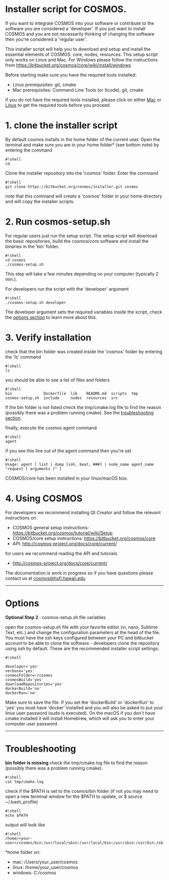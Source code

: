 # Installer script for COSMOS. #

If you want to integrate COSMOS into your software or contribute to the software you are considered a 'developer'.
If you just want to install COSMOS and you are not necessarily thinking of changing the software then you're considered a 'regular user'.

This installer script will help you to download and setup and install the essential elements of COSMOS: core, nodes, resources. This setup script only works on Linux and Mac. For Windows please follow the instructions from https://bitbucket.org/cosmos/core/wiki/install/windows

Before starting make sure you have the required tools installed:

* Linux prerequisites: git, cmake
* Mac prerequisites: Command Line Tools (or Xcode), git, cmake

If you do not have the required tools installed, please click on either [Mac](https://bitbucket.org/cosmos/core/wiki/install/mac) or [Linux](https://bitbucket.org/cosmos/core/wiki/install/linux_ubuntu) to
get the required tools before you proceed.


# 1. clone the installer script #

By default cosmos installs in the home folder of the current user. Open the terminal and make sure you are in your home folder* (see bottom note) by entering the command
```
#!shell
cd
```
Clone the installer repository into the 'cosmos' folder. Enter the command
```
#!shell
git clone https://bitbucket.org/cosmos/installer.git cosmos
```
note that this command will create a 'cosmos' folder in your home directory and will copy the installer scripts.

# 2. Run cosmos-setup.sh #
For regular users just run the setup script. The setup script will download the basic repositories, build the cosmos/core software and install the binaries in the 'bin' folder.
```
#!shell
cd cosmos
./cosmos-setup.sh
```
This step will take a few minutes depending on your computer (typically 2 min.).

For developers run the script with the 'developer' argument
```
#!shell
./cosmos-setup.sh developer
```
The developer argument sets the required variables inside the script, check the [options section](#markdown-header-options) to learn more about this.


# 3. Verify installation

check that the bin folder was created inside the 'cosmos' folder by entering the 'ls' command

```
#!shell
ls
```
you should be able to see a list of files and folders 
```
#!shell
bin              Dockerfile  lib    README.md  scripts  tmp
cosmos-setup.sh  include     nodes  resources  src

```

If the bin folder is not listed check the tmp/cmake.log file to find the reason (possibly there was a problem running cmake). See the [troubleshooting section](#markdown-header-troubleshooting).

finally, execute the cosmos agent command

```
#!shell
agent
```

if you see this line out of the agent command then you're set
```
#!shell
Usage: agent [ list | dump [soh, beat, ###] | node_name agent_name "request [ arguments ]" ]
```
COSMOS/core has been installed in your linux/macOS box.


# 4. Using COSMOS #

For developers we recommend installing Qt Creator and follow the relevant instructions on 

* COSMOS general setup instructions: https://bitbucket.org/cosmos/tutorial/wiki/Setup
* COSMOS/core setup instructions: https://bitbucket.org/cosmos/core
* API: http://cosmos-project.org/docs/core/current/

for users we recommend reading the API and tutorials 

* http://cosmos-project.org/docs/core/current/

The documentation is work in progress so if you have questions please contact us at cosmos@hsfl.hawaii.edu

-----------------------
# Options #

**Optional Step 2** : cosmos-setup.sh file variables

open the cosmos-setup.sh file with your favorite editor (vi, nano, Sublime Text, etc.) and change the configuration parameters at the head of the file. You must have the ssh keys configured between your PC and bitbucket account to be able to clone the software - developers clone the repository using ssh by default. These are the recommended installer script settings:
```
#!shell

developer='yes' 
verbose='yes'
cosmosFolder=~/cosmos
cosmosBuild='yes'
downloadRepositories='yes'
dockerBuild='no'
dockerRun='no'
```

Make sure to save the file. If you set the 'dockerBuild' or 'dockerRun' to 'yes' you must have 'docker' installed and you will also be asked to put your linux user password (sudo is executed). On the macOS if you don't have cmake installed it will install Homebrew, which will ask you to enter your computer user password.

----------------

# Troubleshooting #

**bin folder is missing**
check the tmp/cmake.log file to find the reason (possibly there was a problem running cmake). 

```
#!shell
cat tmp/cmake.log
```

check if the $PATH is set to the cosmos/bin folder (if not you may need to open a new terminal window for the $PATH to update, or $ source ~/.bash_profile)

```
#!shell
echo $PATH
```

output will look like
```
#!shell
/home/<your-user>/cosmos/bin:/usr/local/sbin:/usr/local/bin:/usr/sbin:/usr/bin:/sbin:/bin
```

*home folder on:

* mac: /Users/your_user/cosmos
* linux: /home/your_user/cosmos
* windows: C:/cosmos